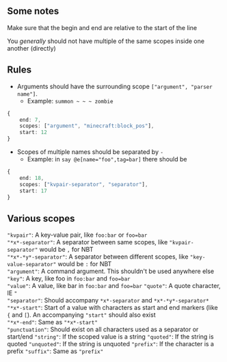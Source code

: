 
## Some notes

Make sure that the begin and end are relative to the start of the line
  
You *generally* should not have multiple of the same scopes inside one another (directly)

## Rules

* Arguments should have the surrounding scope `["argument", "parser name"]`.
    * Example: `summon ~ ~ ~ zombie`
```ts
{
    end: 7,
    scopes: ["argument", "minecraft:block_pos"],
    start: 12
}
```
* Scopes of multiple names should be separated by `-`
    * Example: in `say @e[name="foo",tag=bar]` there should be
```ts
{
    end: 18,
    scopes: ["kvpair-separator", "separator"],
    start: 17
}
```

## Various scopes
  
`"kvpair"`: A key-value pair, like `foo:bar` or `foo=bar`  
`"*x*-separator"`: A separator between same scopes, like `"kvpair-separator"` would be `,` for NBT  
`"*x*-*y*-separator"`: A separator between different scopes, like `"key-value-separator"` would be `:` for NBT  
`"argument"`: A command argument. This shouldn't be used anywhere else  
`"key"`: A key, like foo in `foo:bar` and `foo=bar`  
`"value"`: A value, like bar in `foo:bar` and `foo=bar` 
`"quote"`: A quote character, IE `"`  
`"separator"`: Should accompany `*x*-separator` and `*x*-*y*-separator*`  
`"*x*-start"`: Start of a value with characters as start and end markers (like `{` and `[`). An accompanying `"start"` should also exist  
`"*x*-end"`: Same as `"*x*-start"`  
`"punctuation"`: Should exist on all characters used as a separator or start/end
`"string"`: If the scoped value is a string
`"quoted"`: If the string is quoted
`"unquoted"`: If the string is unquoted
`"prefix"`: If the character is a prefix
`"suffix"`: Same as `"prefix"`
